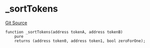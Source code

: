 # _sortTokens
[Git Source](https://github.com/zammdefi/zRouter/blob/69617a4a7c4ee7b21900c469f2a65ec825391317/src/zQuoter.sol)


```solidity
function _sortTokens(address tokenA, address tokenB)
    pure
    returns (address token0, address token1, bool zeroForOne);
```

